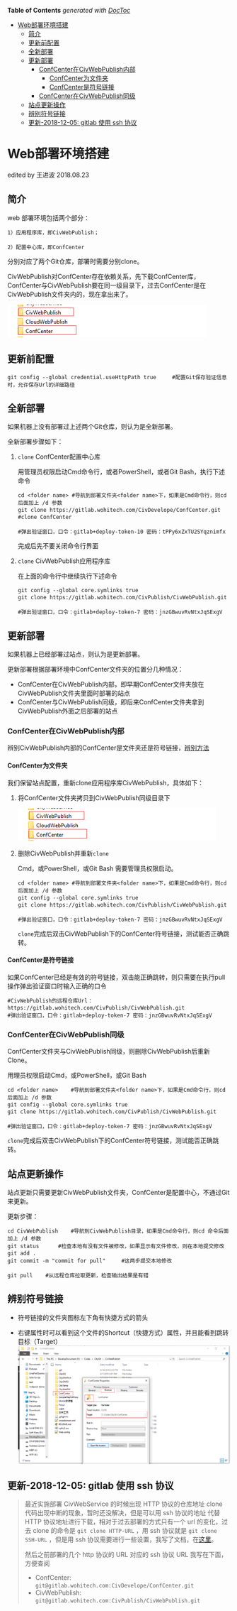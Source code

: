 <!-- START doctoc generated TOC please keep comment here to allow auto update -->
<!-- DON'T EDIT THIS SECTION, INSTEAD RE-RUN doctoc TO UPDATE -->
**Table of Contents**  *generated with [DocToc](https://github.com/thlorenz/doctoc)*

- [Web部署环境搭建](#web%E9%83%A8%E7%BD%B2%E7%8E%AF%E5%A2%83%E6%90%AD%E5%BB%BA)
  - [简介](#%E7%AE%80%E4%BB%8B)
  - [更新前配置](#%E6%9B%B4%E6%96%B0%E5%89%8D%E9%85%8D%E7%BD%AE)
  - [全新部署](#%E5%85%A8%E6%96%B0%E9%83%A8%E7%BD%B2)
  - [更新部署](#%E6%9B%B4%E6%96%B0%E9%83%A8%E7%BD%B2)
    - [ConfCenter在CivWebPublish内部](#confcenter%E5%9C%A8civwebpublish%E5%86%85%E9%83%A8)
      - [ConfCenter为文件夹](#confcenter%E4%B8%BA%E6%96%87%E4%BB%B6%E5%A4%B9)
      - [ConfCenter是符号链接](#confcenter%E6%98%AF%E7%AC%A6%E5%8F%B7%E9%93%BE%E6%8E%A5)
    - [ConfCenter在CivWebPublish同级](#confcenter%E5%9C%A8civwebpublish%E5%90%8C%E7%BA%A7)
  - [站点更新操作](#%E7%AB%99%E7%82%B9%E6%9B%B4%E6%96%B0%E6%93%8D%E4%BD%9C)
  - [辨别符号链接](#%E8%BE%A8%E5%88%AB%E7%AC%A6%E5%8F%B7%E9%93%BE%E6%8E%A5)
  - [更新-2018-12-05: gitlab 使用 ssh 协议](#%E6%9B%B4%E6%96%B0-2018-12-05-gitlab-%E4%BD%BF%E7%94%A8-ssh-%E5%8D%8F%E8%AE%AE)

<!-- END doctoc generated TOC please keep comment here to allow auto update -->

# Web部署环境搭建
edited by 王进波 2018.08.23

## 简介

web 部署环境包括两个部分：

	1）应用程序库，即CivWebPublish；
	
	2）配置中心库，即ConfCenter

分别对应了两个Git仓库，部署时需要分别clone。

CivWebPublish对ConfCenter存在依赖关系，先下载ConfCenter库，ConfCenter与CivWebPublish要在同一级目录下，过去ConfCenter是在CivWebPublish文件夹内的，现在拿出来了。

![1534990158267](../imgs/1534990158267.png)

## 更新前配置

```shell
git config --global credential.useHttpPath true		#配置Git保存验证信息时，允许保存Url的详细路径
```



## 全新部署

如果机器上没有部署过上述两个Git仓库，则认为是全新部署。

全新部署步骤如下：

1. `clone` ConfCenter配置中心库

   用管理员权限启动Cmd命令行，或者PowerShell，或者Git Bash，执行下述命令

   ```shell
   cd <folder name>	#导航到部署文件夹<folder name>下，如果是Cmd命令行，则cd 后面加上 /d 参数
   git clone https://gitlab.wohitech.com/CivDevelope/ConfCenter.git	#clone ConfCenter
   
   #弹出验证窗口，口令：gitlab+deploy-token-10 密码：tPPy6xZxTU2SYqznimfx
   ```
   完成后先不要关闭命令行界面

2. `clone` CivWebPublish应用程序库

   在上面的命令行中继续执行下述命令

   ```shell
   git config --global core.symlinks true
   git clone https://gitlab.wohitech.com/CivPublish/CivWebPublish.git
   
   #弹出验证窗口，口令：gitlab+deploy-token-7 密码：jnzGBwuvRvNtxJqSExgV
   ```



## 更新部署

如果机器上已经部署过站点，则认为是更新部署。

更新部署根据部署环境中ConfCenter文件夹的位置分几种情况：

- ConfCenter在CivWebPublish内部，即早期ConfCenter文件夹放在CivWebPublish文件夹里面时部署的站点
- ConfCenter与CivWebPublish同级，即后来ConfCenter文件夹拿到CivWebPublish外面之后部署的站点

### ConfCenter在CivWebPublish内部

辨别CivWebPublish内部的ConfCenter是文件夹还是符号链接，[辨别方法](#%E8%BE%A8%E5%88%AB%E7%AC%A6%E5%8F%B7%E9%93%BE%E6%8E%A5)

#### ConfCenter为文件夹

我们保留站点配置，重新clone应用程序库CivWebPublish，具体如下：

1. 将ConfCenter文件夹拷贝到CivWebPublish同级目录下

   ![1534990158267](../imgs/1534990158267.png)

2. 删除CivWebPublish并重新`clone`

   Cmd，或PowerShell，或Git Bash 需要管理员权限启动。

   ``` shell
   cd <folder name>	#导航到部署文件夹<folder name>下，如果是Cmd命令行，则cd 后面加上 /d 参数
   git config --global core.symlinks true
   git clone https://gitlab.wohitech.com/CivPublish/CivWebPublish.git
   
   #弹出验证窗口，口令：gitlab+deploy-token-7 密码：jnzGBwuvRvNtxJqSExgV
   ```

   `clone`完成后双击CivWebPublish下的ConfCenter符号链接，测试能否正确跳转。

#### ConfCenter是符号链接

如果ConfCenter已经是有效的符号链接，双击能正确跳转，则只需要在执行pull操作弹出验证窗口时输入正确的口令

```shell
#CivWebPublish的远程仓库Url：https://gitlab.wohitech.com/CivPublish/CivWebPublish.git
#弹出验证窗口，口令：gitlab+deploy-token-7 密码：jnzGBwuvRvNtxJqSExgV
```



### ConfCenter在CivWebPublish同级

ConfCenter文件夹与CivWebPublish同级，则删除CivWebPublish后重新Clone。

用理员权限启动Cmd，或PowerShell，或Git Bash

```shell
cd <folder name>	#导航到部署文件夹<folder name>下，如果是Cmd命令行，则cd 后面加上 /d 参数
git config --global core.symlinks true
git clone https://gitlab.wohitech.com/CivPublish/CivWebPublish.git

#弹出验证窗口，口令：gitlab+deploy-token-7 密码：jnzGBwuvRvNtxJqSExgV
```

`clone`完成后双击CivWebPublish下的ConfCenter符号链接，测试能否正确跳转。



## 站点更新操作

站点更新只需要更新CivWebPublish文件夹，ConfCenter是配置中心，不通过Git来更新。

更新步骤：

```shell
cd CivWebPublish	#导航到CivWebPublish目录，如果是Cmd命令行，则cd 命令后面加上 /d 参数
git status		#检查本地有没有文件被修改，如果显示有文件修改，则在本地提交修改
git add .
git commit -m "commit for pull"		#这两步提交本地修改

git pull	#从远程仓库拉取更新，检查输出结果是有错
```

## 辨别符号链接 

- 符号链接的文件夹图标左下角有快捷方式的箭头

- 右键属性时可以看到这个文件的Shortcut（快捷方式）属性，并且能看到跳转目标（Target）![1534990439223](../imgs/1534990439223.png)



## 更新-2018-12-05: gitlab 使用 ssh 协议 

> 最近实施部署 CivWebService 的时候出现 HTTP 协议的仓库地址 clone 代码出现中断的现象，暂时还没解决，但是可以用 ssh 协议的地址 代替 HTTP 协议地址进行下载，相对于过去部署的方式只有一个 url 的变化，过去 clone 的命令是 `git clone HTTP-URL` ，用 ssh 协议就是 `git clone SSH-URL`  ，但是用 ssh 协议需要进行一些设置，我写了文档，在[这里](./如何使用ssh协议获取gitlab仓库的代码.md)。 
>
> 然后之前部署的几个 http 协议的 URL 对应的 ssh 协议 URL 我写在下面，方便查阅
>
> - ConfCenter: `git@gitlab.wohitech.com:CivDevelope/ConfCenter.git` 
> - CivWebPublish: `git@gitlab.wohitech.com:CivPublish/CivWebPublish.git` 

